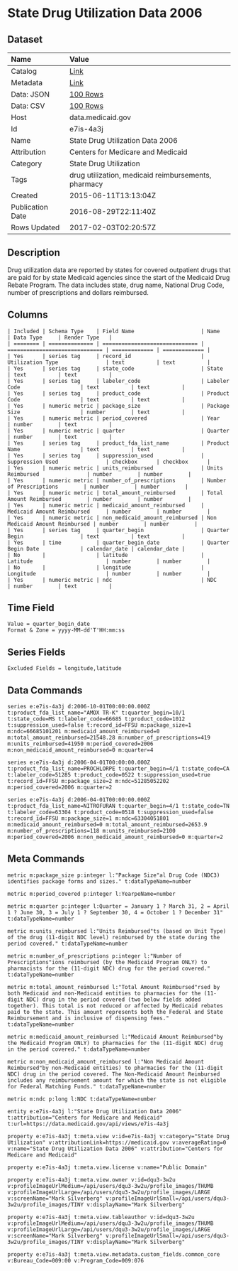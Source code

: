 # State Drug Utilization Data 2006

## Dataset

| Name | Value |
| :--- | :---- |
| Catalog | [Link](https://catalog.data.gov/dataset/state-drug-utilization-data-2006) |
| Metadata | [Link](https://data.medicaid.gov/api/views/e7is-4a3j) |
| Data: JSON | [100 Rows](https://data.medicaid.gov/api/views/e7is-4a3j/rows.json?max_rows=100) |
| Data: CSV | [100 Rows](https://data.medicaid.gov/api/views/e7is-4a3j/rows.csv?max_rows=100) |
| Host | data.medicaid.gov |
| Id | e7is-4a3j |
| Name | State Drug Utilization Data 2006 |
| Attribution | Centers for Medicare and Medicaid |
| Category | State Drug Utilization |
| Tags | drug utilization, medicaid reimbursements, pharmacy |
| Created | 2015-06-11T13:13:04Z |
| Publication Date | 2016-08-29T22:11:40Z |
| Rows Updated | 2017-02-03T02:20:57Z |

## Description

Drug utilization data are reported by states for covered outpatient drugs that are paid for by state Medicaid agencies since the start of the Medicaid Drug Rebate Program. The data includes state, drug name, National Drug Code, number of prescriptions and dollars reimbursed.

## Columns

```ls
| Included | Schema Type    | Field Name                     | Name                           | Data Type     | Render Type   |
| ======== | ============== | ============================== | ============================== | ============= | ============= |
| Yes      | series tag     | record_id                      | Utilization Type               | text          | text          |
| Yes      | series tag     | state_code                     | State                          | text          | text          |
| Yes      | series tag     | labeler_code                   | Labeler Code                   | text          | text          |
| Yes      | series tag     | product_code                   | Product Code                   | text          | text          |
| Yes      | numeric metric | package_size                   | Package Size                   | number        | text          |
| Yes      | numeric metric | period_covered                 | Year                           | number        | text          |
| Yes      | numeric metric | quarter                        | Quarter                        | number        | text          |
| Yes      | series tag     | product_fda_list_name          | Product Name                   | text          | text          |
| Yes      | series tag     | suppression_used               | Suppression Used               | checkbox      | checkbox      |
| Yes      | numeric metric | units_reimbursed               | Units Reimbursed               | number        | number        |
| Yes      | numeric metric | number_of_prescriptions        | Number of Prescriptions        | number        | number        |
| Yes      | numeric metric | total_amount_reimbursed        | Total Amount Reimbursed        | number        | number        |
| Yes      | numeric metric | medicaid_amount_reimbursed     | Medicaid Amount Reimbursed     | number        | number        |
| Yes      | numeric metric | non_medicaid_amount_reimbursed | Non Medicaid Amount Reimbursed | number        | number        |
| Yes      | series tag     | quarter_begin                  | Quarter Begin                  | text          | text          |
| Yes      | time           | quarter_begin_date             | Quarter Begin Date             | calendar_date | calendar_date |
| No       |                | latitude                       | Latitude                       | number        | number        |
| No       |                | longitude                      | Longitude                      | number        | number        |
| Yes      | numeric metric | ndc                            | NDC                            | number        | text          |
```

## Time Field

```ls
Value = quarter_begin_date
Format & Zone = yyyy-MM-dd'T'HH:mm:ss
```

## Series Fields

```ls
Excluded Fields = longitude,latitude
```

## Data Commands

```ls
series e:e7is-4a3j d:2006-10-01T00:00:00.000Z t:product_fda_list_name="AMOX TR-K" t:quarter_begin=10/1 t:state_code=MS t:labeler_code=66685 t:product_code=1012 t:suppression_used=false t:record_id=FFSU m:package_size=1 m:ndc=66685101201 m:medicaid_amount_reimbursed=0 m:total_amount_reimbursed=21548.28 m:number_of_prescriptions=419 m:units_reimbursed=41950 m:period_covered=2006 m:non_medicaid_amount_reimbursed=0 m:quarter=4

series e:e7is-4a3j d:2006-04-01T00:00:00.000Z t:product_fda_list_name=PROCHLORPE t:quarter_begin=4/1 t:state_code=CA t:labeler_code=51285 t:product_code=0522 t:suppression_used=true t:record_id=FFSU m:package_size=2 m:ndc=51285052202 m:period_covered=2006 m:quarter=2

series e:e7is-4a3j d:2006-04-01T00:00:00.000Z t:product_fda_list_name=NITROFURAN t:quarter_begin=4/1 t:state_code=TN t:labeler_code=63304 t:product_code=0518 t:suppression_used=false t:record_id=FFSU m:package_size=1 m:ndc=63304051801 m:medicaid_amount_reimbursed=0 m:total_amount_reimbursed=2653.9 m:number_of_prescriptions=118 m:units_reimbursed=2100 m:period_covered=2006 m:non_medicaid_amount_reimbursed=0 m:quarter=2
```

## Meta Commands

```ls
metric m:package_size p:integer l:"Package Size"al Drug Code (NDC3) identifies package forms and sizes." t:dataTypeName=number

metric m:period_covered p:integer l:YearpeName=number

metric m:quarter p:integer l:Quarter = January 1 ? March 31, 2 = April 1 ? June 30, 3 = July 1 ? September 30, 4 = October 1 ? December 31" t:dataTypeName=number

metric m:units_reimbursed l:"Units Reimbursed"ts (based on Unit Type) of the drug (11-digit NDC level) reimbursed by the state during the period covered." t:dataTypeName=number

metric m:number_of_prescriptions p:integer l:"Number of Prescriptions"ions reimbursed (by the Medicaid Program ONLY) to pharmacists for the (11-digit NDC) drug for the period covered." t:dataTypeName=number

metric m:total_amount_reimbursed l:"Total Amount Reimbursed"rsed by both Medicaid and non-Medicaid entities to pharmacies for the (11-digit NDC) drug in the period covered (two below fields added together). This total is not reduced or affected by Medicaid rebates paid to the state. This amount represents both the Federal and State Reimbursement and is inclusive of dispensing fees." t:dataTypeName=number

metric m:medicaid_amount_reimbursed l:"Medicaid Amount Reimbursed"by the Medicaid Program ONLY) to pharmacies for the (11-digit NDC) drug in the period covered." t:dataTypeName=number

metric m:non_medicaid_amount_reimbursed l:"Non Medicaid Amount Reimbursed"by non-Medicaid entities) to pharmacies for the (11-digit NDC) drug in the period covered. The Non-Medicaid Amount Reimbursed includes any reimbursement amount for which the state is not eligible for Federal Matching Funds." t:dataTypeName=number

metric m:ndc p:long l:NDC t:dataTypeName=number

entity e:e7is-4a3j l:"State Drug Utilization Data 2006" t:attribution="Centers for Medicare and Medicaid" t:url=https://data.medicaid.gov/api/views/e7is-4a3j

property e:e7is-4a3j t:meta.view v:id=e7is-4a3j v:category="State Drug Utilization" v:attributionLink=https://medicaid.gov v:averageRating=0 v:name="State Drug Utilization Data 2006" v:attribution="Centers for Medicare and Medicaid"

property e:e7is-4a3j t:meta.view.license v:name="Public Domain"

property e:e7is-4a3j t:meta.view.owner v:id=dqu3-3w2u v:profileImageUrlMedium=/api/users/dqu3-3w2u/profile_images/THUMB v:profileImageUrlLarge=/api/users/dqu3-3w2u/profile_images/LARGE v:screenName="Mark Silverberg" v:profileImageUrlSmall=/api/users/dqu3-3w2u/profile_images/TINY v:displayName="Mark Silverberg"

property e:e7is-4a3j t:meta.view.tableauthor v:id=dqu3-3w2u v:profileImageUrlMedium=/api/users/dqu3-3w2u/profile_images/THUMB v:profileImageUrlLarge=/api/users/dqu3-3w2u/profile_images/LARGE v:screenName="Mark Silverberg" v:profileImageUrlSmall=/api/users/dqu3-3w2u/profile_images/TINY v:displayName="Mark Silverberg"

property e:e7is-4a3j t:meta.view.metadata.custom_fields.common_core v:Bureau_Code=009:00 v:Program_Code=009:076
```
